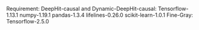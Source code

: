 Requirement:
    DeepHit-causal and Dynamic-DeepHit-causal:
        Tensorflow-1.13.1
        numpy-1.19.1
        pandas-1.3.4
        lifelines-0.26.0
        scikit-learn-1.0.1
    Fine-Gray:
        Tensorflow-2.5.0

